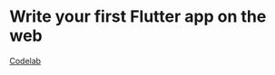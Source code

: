 # Write your first Flutter app on the web


[Codelab](https://flutter.dev/docs/get-started/codelab-web)
